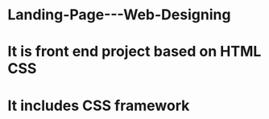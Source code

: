 # Landing-Page---Web-Designing

# It is front end project based on HTML CSS

# It includes CSS framework
